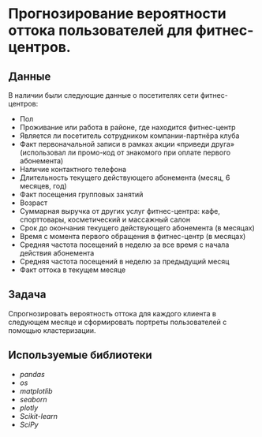 # Прогнозирование вероятности оттока пользователей для фитнес-центров.


## Данные

В наличии были следующие данные о посетителях сети фитнес-центров:
- Пол 
- Проживание или работа в районе, где находится фитнес-центр
- Является ли посетитель сотрудником компании-партнёра клуба  
- Факт первоначальной записи в рамках акции «приведи друга» (использовал ли промо-код от знакомого при оплате первого абонемента)
- Наличие контактного телефона
- Длительность текущего действующего абонемента (месяц, 6 месяцев, год)
- Факт посещения групповых занятий
- Возраст
- Суммарная выручка от других услуг фитнес-центра: кафе, спорттовары, косметический и массажный салон
- Срок до окончания текущего действующего абонемента (в месяцах)
- Время с момента первого обращения в фитнес-центр (в месяцах)
- Средняя частота посещений в неделю за все время с начала действия абонемента
- Средняя частота посещений в неделю за предыдущий месяц
- Факт оттока в текущем месяце 
  
## Задача

Спрогнозировать вероятность оттока для каждого клиента в следующем месяце и сформировать портреты пользователей с помощью кластеризации.

## Используемые библиотеки
* *pandas*
* *os* 
* *matplotlib* 
* *seaborn* 
* *plotly* 
* *Scikit-learn* 
* *SciPy*